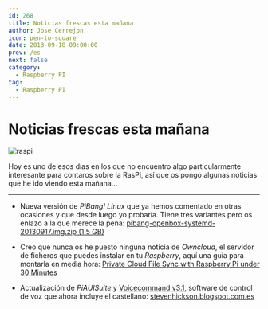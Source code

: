 ```yaml
---
id: 268
title: Noticias frescas esta mañana
author: Jose Cerrejon
icon: pen-to-square
date: 2013-09-18 09:00:00
prev: /es
next: false
category:
  - Raspberry PI
tag:
  - Raspberry PI
---
```


# Noticias frescas esta mañana

![raspi](/images/07_RaspberryPi.jpg)

Hoy es uno de esos días en los que no encuentro algo particularmente interesante para contaros sobre la RasPi, así que os pongo algunas noticias que he ido viendo esta mañana...

- - -
* Nueva versión de *PiBang! Linux* que ya hemos comentado en otras ocasiones y que desde luego yo probaría. Tiene tres variantes pero os enlazo a la que merece la pena: [pibang-openbox-systemd-20130917.img.zip (1.5 GB)](http://sourceforge.net/projects/pibang/files/pibang-openbox-systemd-20130917.img.zip/download)

* Creo que nunca os he puesto ninguna noticia de *Owncloud*, el servidor de ficheros que puedes instalar en tu *Raspberry*, aquí una guía para montarla en media hora: [Private Cloud File Sync with Raspberry Pi under 30 Minutes](http://www.codingepiphany.com/2013/09/15/private-cloud-file-sync-with-raspberry-pi-under-30-minutes/) 

* Actualización de *PiAUISuite* y [Voicecommand v3.1](http://stevenhickson.blogspot.com.es/2013/04/voice-control-on-raspberry-pi.html), software de control de voz que ahora incluye el castellano: [stevenhickson.blogspot.com.es](http://stevenhickson.blogspot.com.es/2013/09/piauisuite-update-and-voicecommand-v31.html)
